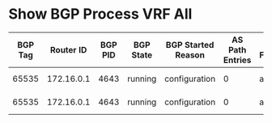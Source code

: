 
# Show BGP Process VRF All
| BGP Tag | Router ID | BGP PID | BGP State | BGP Started Reason | AS Path Entries | AS Format | Memory State | Mode | Paths Per Attribute | Bytes Used | Entries Pending Delete | VRF | Cluster ID | Configured Router ID | Number of Configured Peers | Number of Established Peers | Pending Peers | VRF ID | VRF RD | VRF State | Address Family | Peer | Active Peers | Aggregates | Networks | Paths | Routes | Table ID | Table State |
| ------- | --------- | ------- | --------- | ------------------ | --------------- | --------- | ------------ | ---- | ------------------- | --------- | ---------------------- | --- | ---------- | -------------------- | -------------------------- | --------------------------- | ------------- | ------ | ------ | --------- | -------------- | ---- | ------------ | ---------- | -------- | ----- | ------ | -------- | ----------- |
| 65535 | 172.16.0.1 | 4643 | running | configuration | 0 | asplain | No | ok | Initialized | 1 | 128 | 0 | default | 0.0.0.0 | 0.0.0.0 | 1 | 0 | 0 | 1 | not configured | up | ipv4 unicast | 0 | 0 | 0 | 1 | 1 | 1 | 0x1 | up |
| 65535 | 172.16.0.1 | 4643 | running | configuration | 0 | asplain | No | ok | Initialized | 1 | 128 | 0 | default | 0.0.0.0 | 0.0.0.0 | 1 | 0 | 0 | 1 | not configured | up | ipv6 unicast | 0 | 0 | 0 | 0 | 0 | 0 | 0x80000001 | up |